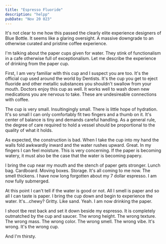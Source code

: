 ```yaml
---
title: "Espresso Fluoride"
description: "helpp"
pubDate: "Nov 20 023"
---
```


It's not clear to me how this passed the clearly elite experience designers of Blue Bottle. It seems like a glaring oversight. A massive downgrade to an otherwise curated and pristine coffee experience.

I'm talking about the paper cups given for water. They stink of functionalism in a cafe otherwise full of exceptionalism. Let me describe the experience of drinking from the paper cup.

First, I am very familiar with this cup and I suspect you are too. It's the official cup used around the world by Dentists. It's the cup you get to eject fluoride and other metallic substances you shouldn't swallow from your mouth. Doctors enjoy this cup as well. It works well to wash down new medications you are nervous to take. These are undesireable connections with coffee.

The cup is very small. Insultingingly small. There is little hope of hydration. It's so small I can only comfortably fit two fingers and a thumb on it. It's center of balance is tiny and demands careful handling. As a general rule, the degree of care required to hold a vessel should be proportional to the quality of what it holds.

As expected, the construction is bad. When I take the cup into my hand the walls fold awkwardly inward and the water rushes upward. Great. In my fingers I can feel moisture. This is very concerning. If the paper is becoming watery, it must also be the case that the water is becoming papery.

I bring the cup near my mouth and the stench of paper gets stronger. Lunch bag. Cardboard. Moving boxes. Storage. It's all coming to me now. The smell thickens. I have now long forgotten about my 7 dollar espresso. I am now fully submerged.

At this point I can't tell if the water is good or not. All I smell is paper and so all I can taste is paper. I bring the cup down and begin to experience the water. It's...chewy? Gritty. Like sand. Yeah. I am now drinking the paper.

I shoot tbe rest back and set it down beside my espresso. It is completely outmatched by the cup and saucer. The wrong height. The wrong texture. The wrong mass. The wrong color. The wrong smell. The wrong vibe. It's wrong. It's the wrong cup.

And I'm thirsty.
